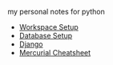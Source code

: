 my personal notes for python

- [Workspace Setup](https://github.com/codemickeycode/pynotes/blob/master/workspace_setup.md)
- [Database Setup](https://github.com/codemickeycode/pynotes/blob/master/database.md)
- [Django](https://github.com/codemickeycode/pynotes/blob/master/django.md)
- [Mercurial Cheatsheet](https://github.com/codemickeycode/pynotes/blob/master/hg_cheat_sheet.md)

